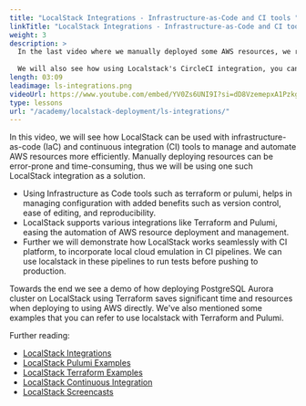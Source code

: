 ```yaml
---
title: "LocalStack Integrations - Infrastructure-as-Code and CI tools "
linkTitle: "LocalStack Integrations - Infrastructure-as-Code and CI tools "
weight: 3
description: >
  In the last video where we manually deployed some AWS resources, we realized that there were a lot of resources that needed to be deployed and doing it manually can be really hard and prone to errors. We mostly interacted with LocalStack through the CLI. However, large systems are hardly built this way. To the rescue comes LocalStack’s integrations. LocalStack supports a wide range of integrations from the cloud development ecosystem. One such integration is terraform, which is an Infrastructure as Code ( IaC ) tool, which we are going to use to setup the whole AWS infrastructure, that we discussed in the previous video. 
  
  We will also see how using Localstack's CircleCI integration, you can easily integrate it to your CI pipelines, to emulate AWS cloud in your pipelines.
length: 03:09
leadimage: ls-integrations.png
videoUrl: https://www.youtube.com/embed/YV0Zs6UNI9I?si=dD8VzemepxA1Pzkg
type: lessons
url: "/academy/localstack-deployment/ls-integrations/"
---
```


In this video, we will see how LocalStack can be used with infrastructure-as-code (IaC) and continuous integration (CI) tools to manage and automate AWS resources more efficiently. Manually deploying resources can be error-prone and time-consuming, thus we will be using one such LocalStack integration as a solution. 

- Using Infrastructure as Code tools such as terraform or pulumi, helps in managing configuration with added benefits such as version control, ease of editing, and reproducibility.
- LocalStack supports various integrations like Terraform and Pulumi, easing the automation of AWS resource deployment and management.
- Further we will demonstrate how LocalStack works seamlessly with CI platform, to incorporate local cloud emulation in CI pipelines. We can use localstack in these pipelines to run tests before pushing to production.

Towards the end we see a demo of how deploying PostgreSQL Aurora cluster on LocalStack using Terraform saves significant time and resources when deploying to using AWS directly. We've also mentioned some examples that you can refer to use localstack with Terraform and Pulumi.

Further reading:

- [LocalStack Integrations](https://docs.localstack.cloud/user-guide/integrations/)
- [LocalStack Pulumi Examples](https://github.com/localstack-samples/localstack-pulumi-samples)
- [LocalStack Terraform Examples](https://github.com/localstack-samples/localstack-terraform-samples)
- [LocalStack Continuous Integration](https://docs.localstack.cloud/user-guide/ci/)
- [LocalStack Screencasts](https://www.youtube.com/watch?v=JyQzr-i2E_k&list=PLTew28KOwGxMcBhN5_ds9ghlR-8QXEIJb)